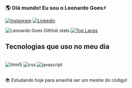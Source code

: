 
### 🌎 Olá mundo! Eu sou o Leonardo Goes⚡

[![Instagram](https://img.shields.io/badge/Instagram-E4405F?style=for-the-badge&logo=instagram&logoColor=white)](https://instagram.com/leonardogoesx)
[![Linkedin](https://img.shields.io/badge/LinkedIn-0077B5?style=for-the-badge&logo=linkedin&logoColor=white)](https://www.linkedin.com/in/leonardo-oliveira-000a14273)

![Leonardo Goes GitHub stats](https://github-readme-stats.vercel.app/api?username=leonardogooes&show_icons=true&theme=tokyonight)
[![Top Langs](https://github-readme-stats.vercel.app/api/top-langs/?username=leonardogooes)](https://github.com/anuraghazra/github-readme-stats)

## Tecnologias que uso no meu dia

<div style="display: inline_block"><br/>
    <img align="center" alt="html5" src="https://img.shields.io/badge/HTML5-E34F26?style=for-the-badge&logo=html5&logoColor=white" />
    <img align="center" alt="css" src="https://img.shields.io/badge/CSS3-1572B6?style=for-the-badge&logo=css3&logoColor=white" />
    <img align="center" alt="javascript" src="https://img.shields.io/badge/JavaScript-F7DF1E?style=for-the-badge&logo=javascript&logoColor=black" />
</div><br/>

📚 Estudando hoje para amanhã ser um mestre do código!
